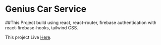 # Genius Car Service

##This Project build using react, react-router, firebase authentication with react-firebase-hooks, tailwind CSS.

This project Live [Here](https://genius-car-services-aa57e.web.app/).
